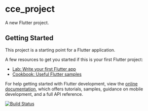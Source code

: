 # cce_project

A new Flutter project.

## Getting Started

This project is a starting point for a Flutter application.

A few resources to get you started if this is your first Flutter project:

- [Lab: Write your first Flutter app](https://docs.flutter.dev/get-started/codelab)
- [Cookbook: Useful Flutter samples](https://docs.flutter.dev/cookbook)

For help getting started with Flutter development, view the
[online documentation](https://docs.flutter.dev/), which offers tutorials,
samples, guidance on mobile development, and a full API reference.


[![Build Status](https://travis-ci.com/Shnifel/Reddam-App.svg?token=7jrfMQ7E2uYuS56iwsnp&branch=Jamie_Student_Dashboard)](https://app.travis-ci.com/Shnifel/Reddam-App)
